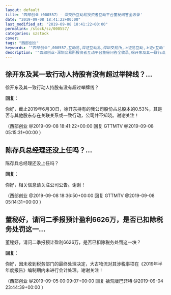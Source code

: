 ```yaml
---
layout: default
title: '西部创业（000557）- 深交所互动易投资者互动平台董秘问答全收录'
date: "2019-09-08 18:41:22+00:00"
last_modified_at: "2019-09-08 18:41:22+00:00"
permalink: /stock/sz/000557/
categories: szstock
cover: 
tags: "西部创业"
keywords: '"西部创业",000557,互动易,深证互动易,深圳交易所,上证易互动,上证e互动'
description: '"西部创业-深圳交易所投资者互动平台董秘问答全收录,徐开东及其一致行动人持股有没有超过举牌线？"'
---
```


## 徐开东及其一致行动人持股有没有超过举牌线？...

徐开东及其一致行动人持股有没有超过举牌线？

**回复**：

你好，截止2019年6月30日，徐开东持有的我公司股份占总股本的0.53%，其是否与其他股东存在关联关系或一致行动，公司并不知晓。谢谢关注！ 

（西部创业  @2019-09-08 18:41:22+00:00 回复 GTTMTV  @2019-09-08 05:15:31+00:00 ）

## 陈存兵总经理还没上任吗？...

陈存兵总经理还没上任吗？

**回复**：

你好，相关信息请关注公司公告。谢谢！ 

（西部创业  @2019-09-08 18:36:50+00:00 回复 GTTMTV  @2019-09-08 05:14:31+00:00 ）

## 董秘好，请问二季报预计盈利6626万，是否已扣除税务处罚这一...

董秘好，请问二季报预计盈利6626万，是否已扣除税务处罚这一块？

**回复**：

你好，因未收到税务部门的最终处理决定，大古物流对其涉税事项在《2019年半年度报告》编制期内未进行会计处理。谢谢关注！ 

（西部创业  @2019-09-05 00:09:07+00:00 回复 拾荒版巴菲特  @2019-09-04 23:44:39+00:00 ）

